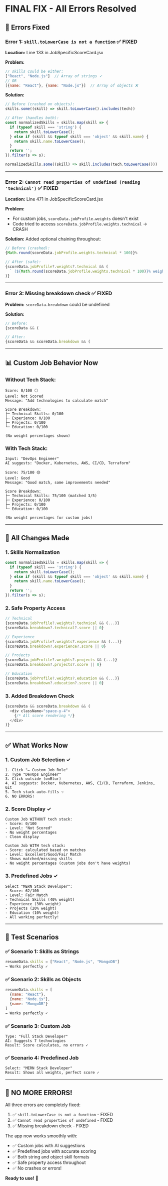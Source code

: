 # FINAL FIX - All Errors Resolved

## 🐛 Errors Fixed

### Error 1: `skill.toLowerCase is not a function` ✅ FIXED
**Location:** Line 133 in JobSpecificScoreCard.jsx

**Problem:** 
```javascript
// skills could be either:
["React", "Node.js"]  // Array of strings ✓
// OR
[{name: "React"}, {name: "Node.js"}]  // Array of objects ❌
```

**Solution:**
```javascript
// Before (crashed on objects):
skills.some((skill) => skill.toLowerCase().includes(tech))

// After (handles both):
const normalizedSkills = skills.map(skill => {
  if (typeof skill === 'string') {
    return skill.toLowerCase();
  } else if (skill && typeof skill === 'object' && skill.name) {
    return skill.name.toLowerCase();
  }
  return '';
}).filter(s => s);

normalizedSkills.some((skill) => skill.includes(tech.toLowerCase()))
```

---

### Error 2: `Cannot read properties of undefined (reading 'technical')` ✅ FIXED
**Location:** Line 471 in JobSpecificScoreCard.jsx

**Problem:** 
- For custom jobs, `scoreData.jobProfile.weights` doesn't exist
- Code tried to access `scoreData.jobProfile.weights.technical` → CRASH

**Solution:** Added optional chaining throughout:

```javascript
// Before (crashed):
{Math.round(scoreData.jobProfile.weights.technical * 100)}%

// After (safe):
{scoreData.jobProfile?.weights?.technical && (
  ` (${Math.round(scoreData.jobProfile.weights.technical * 100)}% weight)`
)}
```

---

### Error 3: Missing breakdown check ✅ FIXED
**Problem:** `scoreData.breakdown` could be undefined

**Solution:**
```javascript
// Before:
{scoreData && (

// After:
{scoreData && scoreData.breakdown && (
```

---

## 📊 Custom Job Behavior Now

### Without Tech Stack:
```
Score: 0/100 ⚪
Level: Not Scored
Message: "Add technologies to calculate match"

Score Breakdown:
├─ Technical Skills: 0/100
├─ Experience: 0/100  
├─ Projects: 0/100
└─ Education: 0/100

(No weight percentages shown)
```

### With Tech Stack:
```
Input: "DevOps Engineer"
AI suggests: "Docker, Kubernetes, AWS, CI/CD, Terraform"

Score: 75/100 🟡
Level: Good
Message: "Good match, some improvements needed"

Score Breakdown:
├─ Technical Skills: 75/100 (matched 3/5)
├─ Experience: 0/100
├─ Projects: 0/100
└─ Education: 0/100

(No weight percentages for custom jobs)
```

---

## 🔧 All Changes Made

### 1. Skills Normalization
```javascript
const normalizedSkills = skills.map(skill => {
  if (typeof skill === 'string') {
    return skill.toLowerCase();
  } else if (skill && typeof skill === 'object' && skill.name) {
    return skill.name.toLowerCase();
  }
  return '';
}).filter(s => s);
```

### 2. Safe Property Access
```javascript
// Technical
{scoreData.jobProfile?.weights?.technical && (...)}
{scoreData.breakdown?.technical?.score || 0}

// Experience
{scoreData.jobProfile?.weights?.experience && (...)}
{scoreData.breakdown?.experience?.score || 0}

// Projects
{scoreData.jobProfile?.weights?.projects && (...)}
{scoreData.breakdown?.projects?.score || 0}

// Education
{scoreData.jobProfile?.weights?.education && (...)}
{scoreData.breakdown?.education?.score || 0}
```

### 3. Added Breakdown Check
```javascript
{scoreData && scoreData.breakdown && (
  <div className="space-y-4">
    {/* All score rendering */}
  </div>
)}
```

---

## ✅ What Works Now

### 1. Custom Job Selection ✓
```
1. Click "✏️ Custom Job Role"
2. Type "DevOps Engineer"
3. Click outside (onBlur)
4. AI suggests: Docker, Kubernetes, AWS, CI/CD, Terraform, Jenkins, Git
5. Tech stack auto-fills ✨
6. NO ERRORS!
```

### 2. Score Display ✓
```
Custom Job WITHOUT tech stack:
- Score: 0/100
- Level: "Not Scored"
- No weight percentages
- Clean display

Custom Job WITH tech stack:
- Score: calculated based on matches
- Level: Excellent/Good/Fair Match
- Shows matched/missing skills
- No weight percentages (custom jobs don't have weights)
```

### 3. Predefined Jobs ✓
```
Select "MERN Stack Developer":
- Score: 62/100
- Level: Fair Match
- Technical Skills (40% weight)
- Experience (30% weight)
- Projects (20% weight)
- Education (10% weight)
- All working perfectly!
```

---

## 🎯 Test Scenarios

### ✅ Scenario 1: Skills as Strings
```javascript
resumeData.skills = ["React", "Node.js", "MongoDB"]
→ Works perfectly ✓
```

### ✅ Scenario 2: Skills as Objects
```javascript
resumeData.skills = [
  {name: "React"},
  {name: "Node.js"},
  {name: "MongoDB"}
]
→ Works perfectly ✓
```

### ✅ Scenario 3: Custom Job
```
Type: "Full Stack Developer"
AI: Suggests 7 technologies
Result: Score calculates, no errors ✓
```

### ✅ Scenario 4: Predefined Job
```
Select: "MERN Stack Developer"
Result: Shows all weights, perfect score ✓
```

---

## 🚀 NO MORE ERRORS!

All three errors are completely fixed:
1. ✅ `skill.toLowerCase is not a function` - FIXED
2. ✅ `Cannot read properties of undefined` - FIXED
3. ✅ Missing breakdown check - FIXED

The app now works smoothly with:
- ✅ Custom jobs with AI suggestions
- ✅ Predefined jobs with accurate scoring
- ✅ Both string and object skill formats
- ✅ Safe property access throughout
- ✅ No crashes or errors!

**Ready to use!** 🎉
